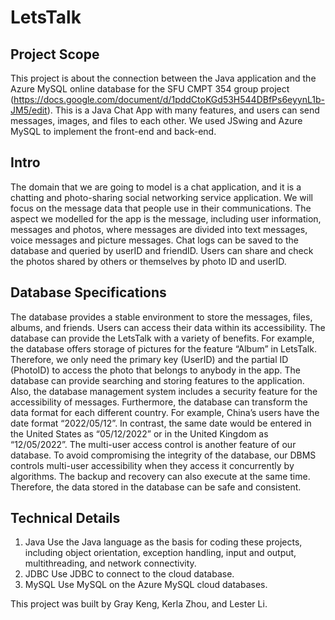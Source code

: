 # LetsTalk

## Project Scope
This project is about the connection between the Java application and the Azure MySQL online database for the SFU CMPT 354 group project (https://docs.google.com/document/d/1pddCtoKGd53H544DBfPs6eyynL1b-JM5/edit). This is a Java Chat App with many features, and users can send messages, images, and files to each other. We used JSwing and Azure MySQL to implement the front-end and back-end.

## Intro
The domain that we are going to model is a chat application, and it is a chatting and photo-sharing social networking service application. We will focus on the message data that people use in their communications. The aspect we modelled for the app is the message, including user information, messages and photos, where messages are divided into text messages, voice messages and picture messages. Chat logs can be saved to the database and queried by userID and friendID. Users can share and check the photos shared by others or themselves by photo ID and userID.

## Database Specifications
The database provides a stable environment to store the messages, files, albums, and friends. Users can access their data within its accessibility. The database can provide the LetsTalk with a variety of benefits. For example, the database offers storage of pictures for the feature “Album” in LetsTalk. Therefore, we only need the primary key (UserID) and the partial ID (PhotoID) to access the photo that belongs to anybody in the app.
The database can provide searching and storing features to the application. Also, the database management system includes a security feature for the accessibility of messages. Furthermore, the database can transform the data format for each different country. For example, China’s users have the date format “2022/05/12”. In contrast, the same date would be entered in the United States as “05/12/2022” or in the United Kingdom as “12/05/2022”.
The multi-user access control is another feature of our database. To avoid compromising the integrity of the database, our DBMS controls multi-user accessibility when they access it concurrently by algorithms. The backup and recovery can also execute at the same time. Therefore, the data stored in the database can be safe and consistent.

## Technical Details
1. Java
Use the Java language as the basis for coding these projects, including object orientation, exception handling, input and output, multithreading, and network connectivity.
2. JDBC
Use JDBC to connect to the cloud database.
3. MySQL
Use MySQL on the Azure MySQL cloud databases.

This project was built by Gray Keng, Kerla Zhou, and Lester Li.
